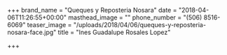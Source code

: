 +++
brand_name = "Queques y Reposteria Nosara"
date = "2018-04-06T11:26:55+00:00"
masthead_image = ""
phone_number = "(506) 8516-6069"
teaser_image = "/uploads/2018/04/06/queques-y-reposteria-nosara-face.jpg"
title = "Ines Guadalupe Rosales Lopez"

+++
